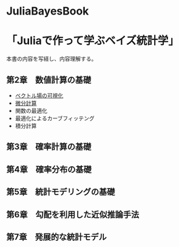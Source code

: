 # JuliaBayesBook

# 「Juliaで作って学ぶベイズ統計学」
本書の内容を写経し、内容理解する。

## 第2章　数値計算の基礎
 - [ベクトル場の可視化](https://github.com/akiabe/JuliaBayesBook/blob/main/src/Plot_Vectorfield.ipynb)
 - [微分計算](https://github.com/akiabe/JuliaBayesBook/blob/main/src/differential.ipynb)
 - 関数の最適化
 - 最適化によるカーブフィッテング
 - 積分計算

## 第3章　確率計算の基礎
## 第4章　確率分布の基礎
## 第5章　統計モデリングの基礎
## 第6章　勾配を利用した近似推論手法
## 第7章　発展的な統計モデル
